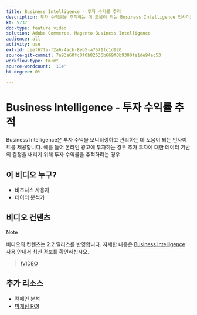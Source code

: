 ```yaml
---
title: Business Intelligence - 투자 수익률 추적
description: 투자 수익률을 추적하는 데 도움이 되는 Business Intelligence 인사이트에 대해 알아봅니다.
kt: 5737
doc-type: feature video
solution: Adobe Commerce, Magento Business Intelligence
audience: all
activity: use
exl-id: ceef67fa-f2a6-4acb-8eb5-a7571fc1d920
source-git-commit: 7a93a60fc0f0b82636b669f0b9300fe1de94ec53
workflow-type: tm+mt
source-wordcount: '114'
ht-degree: 0%

---
```


# Business Intelligence - 투자 수익률 추적

Business Intelligence은 투자 수익을 모니터링하고 관리하는 데 도움이 되는 인사이트를 제공합니다. 예를 들어 온라인 광고에 투자하는 경우 추가 투자에 대한 데이터 기반의 결정을 내리기 위해 투자 수익률을 추적하려는 경우

## 이 비디오 누구?

- 비즈니스 사용자
- 데이터 분석가

## 비디오 컨텐츠

>[!NOTE]
>
>비디오의 컨텐츠는 2.2 릴리스를 반영합니다. 자세한 내용은 [Business Intelligence 사용 안내서](https://docs.magento.com/mbi/) 최신 정보를 확인하십시오.

>[!VIDEO](https://video.tv.adobe.com/v/35991?quality=12&learn=on)

## 추가 리소스

- [캠페인 분석](https://docs.magento.com/mbi/data-analyst/analysis/camp-analysis.html)
- [마케팅 ROI](https://docs.magento.com/mbi/data-analyst/analysis/marketing-roi.html)
